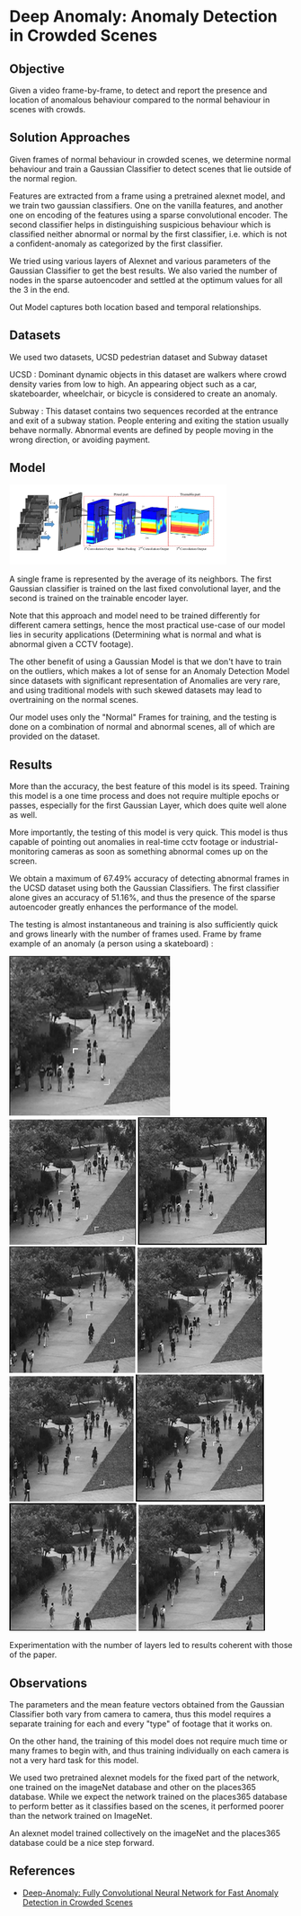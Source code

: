 # Deep Anomaly: Anomaly Detection in Crowded Scenes

## Objective

Given a video frame-by-frame, to detect and report the presence and location of anomalous behaviour compared to the normal behaviour in scenes with crowds.

## Solution Approaches

Given frames of normal behaviour in crowded scenes, we determine normal behaviour and train a Gaussian Classifier to detect scenes that lie outside of the normal region.

Features are extracted from a frame using a pretrained alexnet model, and we train two gaussian classifiers. One on the vanilla features, and another one on encoding of the features using a sparse convolutional encoder. The second classifier helps in distinguishing suspicious behaviour which is classified neither abnormal or normal by the first classifier, i.e. which is not a confident-anomaly as categorized by the first classifier.

We tried using various layers of Alexnet and various parameters of the Gaussian Classifier to get the best results. We also varied the number of nodes in the sparse autoencoder and settled at the optimum values for all the 3 in the end.

Out Model captures both location based and temporal relationships.

## Datasets

We used two datasets, UCSD pedestrian dataset and Subway dataset

UCSD : Dominant dynamic objects in this dataset are walkers where crowd density varies from low to high.  An appearing object such as a car, skateboarder, wheelchair, or bicycle is considered to create an anomaly.

Subway : This dataset contains two sequences recorded at the entrance and exit of a subway station.  People entering and exiting the station usually behave normally.  Abnormal events are defined by people moving in the wrong direction, or avoiding payment.


## Model 

![FCN structure for detecting anomalies](/images/model.png?raw=true "Model")

A single frame is represented by the average of its neighbors. The first Gaussian classifier is trained on the last fixed convolutional layer, and the second is trained on the trainable encoder layer.

Note that this approach and model need to be trained differently for different camera settings, hence the most practical use-case of our model lies in security applications (Determining what is normal and what is abnormal given a CCTV footage).

The other benefit of using a Gaussian Model is that we don't have to train on the outliers, which makes a lot of sense for an Anomaly Detection Model since datasets with significant representation of Anomalies are very rare, and using traditional models with such skewed datasets may lead to overtraining on the normal scenes.

Our model uses only the "Normal" Frames for training, and the testing is done on a combination of normal and abnormal scenes, all of which are provided on the dataset.

## Results

More than the accuracy, the best feature of this model is its speed.
Training this model is a one time process and does not require multiple epochs or passes, especially for the first Gaussian Layer, which does quite well alone as well.

More importantly, the testing of this model is very quick. This model is thus capable of pointing out anomalies in real-time cctv footage or industrial-monitoring cameras as soon as something abnormal comes up on the screen.

We obtain a maximum of 67.49% accuracy of detecting abnormal frames in the UCSD dataset using both the Gaussian Classifiers. The first classifier alone gives an accuracy of 51.16%, and thus the presence of the sparse autoencoder greatly enhances the performance of the model.

The testing is almost instantaneous and training is also sufficiently quick and grows linearly with the number of frames used.
Frame by frame example of an anomaly (a person using a skateboard) :

![Frame 1](./images/1.png?raw=true "Frame 1")
![Frame 2](./images/2.png?raw=true "Frame 2")
![Frame 3](./images/3.png?raw=true "Frame 3")
![Frame 4](./images/4.png?raw=true "Frame 4")
![Frame 5](./images/5.png?raw=true "Frame 5")
![Frame 6](./images/6.png?raw=true "Frame 6")
![Frame 7](./images/7.png?raw=true "Frame 7")
![Frame 8](./images/8.png?raw=true "Frame 8")
![Frame 9](./images/9.png?raw=true "Frame 9")


Experimentation with the number of layers led to results coherent with those of the paper.


## Observations

The parameters and the mean feature vectors obtained from the Gaussian Classifier both vary from camera to camera, thus this model requires a separate training for each and every "type" of footage that it works on.

On the other hand, the training of this model does not require much time or many frames to begin with, and thus training individually on each camera is not a very hard task for this model.

We used two pretrained alexnet models for the fixed part of the network, one trained on the imageNet database and other on the places365 database. While we expect the network trained on the places365 database to perform better as it classifies based on the scenes, it performed poorer than the network trained on ImageNet.

An alexnet model trained collectively on the imageNet and the places365 database could be a nice step forward.


## References

* [Deep-Anomaly: Fully Convolutional Neural Network for Fast Anomaly Detection in Crowded Scenes](https://arxiv.org/abs/1609.00866)
